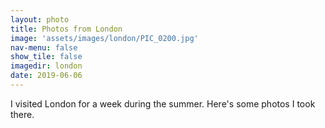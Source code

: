 ```yaml
---
layout: photo
title: Photos from London
image: 'assets/images/london/PIC_0200.jpg'
nav-menu: false
show_tile: false
imagedir: london
date: 2019-06-06
---
```

I visited London for a week during the summer. Here's some photos I took there.
<!--more-->